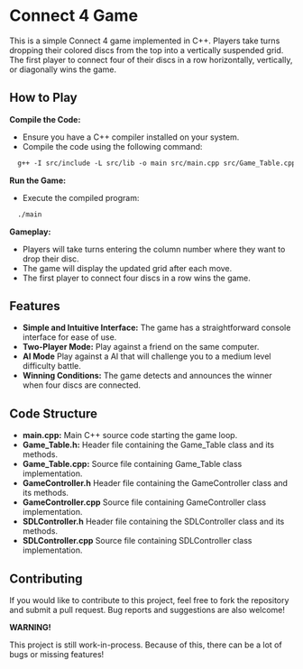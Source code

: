 # Connect 4 Game

This is a simple Connect 4 game implemented in C++. Players take turns dropping their colored discs from the top into a vertically suspended grid. The first player to connect four of their discs in a row horizontally, vertically, or diagonally wins the game.

## How to Play

**Compile the Code:**
- Ensure you have a C++ compiler installed on your system.
- Compile the code using the following command:
 
```markdown
  g++ -I src/include -L src/lib -o main src/main.cpp src/Game_Table.cpp src/GameController.cpp src/SDLController.cpp -lmingw32 -lSDL2main -lSDL2 -lSDL2_image -lSDL2_ttf -lSDL2_mixer
```

**Run the Game:**
- Execute the compiled program:

```markdown
  ./main
```

**Gameplay:**
- Players will take turns entering the column number where they want to drop their disc.
- The game will display the updated grid after each move.
- The first player to connect four discs in a row wins the game.

## Features

- **Simple and Intuitive Interface:** The game has a straightforward console interface for ease of use.
- **Two-Player Mode:** Play against a friend on the same computer.
- **AI Mode** Play against a AI that will challenge you to a medium level difficulty battle.
- **Winning Conditions:** The game detects and announces the winner when four discs are connected.

## Code Structure

- **main.cpp:** Main C++ source code starting the game loop.
- **Game_Table.h:** Header file containing the Game_Table class and its methods.
- **Game_Table.cpp:** Source file containing Game_Table class implementation.
- **GameController.h** Header file containing the GameController class and its methods.
- **GameController.cpp** Source file containing GameController class implementation.
- **SDLController.h** Header file containing the SDLController class and its methods.
- **SDLController.cpp** Source file containing SDLController class implementation.

## Contributing

If you would like to contribute to this project, feel free to fork the repository and submit a pull request. Bug reports and suggestions are also welcome!

**WARNING!**

This project is still work-in-process. Because of this, there can be a lot of bugs or missing features!

